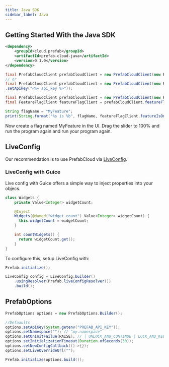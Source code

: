 ```yaml
---
title: Java SDK
sidebar_label: Java
---
```


## Getting Started With the Java SDK

```xml
<dependency>
    <groupId>cloud.prefab</groupId>
    <artifactId>prefab-cloud-java</artifactId>
    <version>0.1.0</version>
</dependency>
```
```java
final PrefabCloudClient prefabCloudClient = new PrefabCloudClient(new PrefabCloudClient.Builder());
// or
final PrefabCloudClient prefabCloudClient = new PrefabCloudClient(new PrefabCloudClient.Builder()
.setApikey("<%= api_key %>"));
```

```java
final PrefabCloudClient prefabCloudClient = new PrefabCloudClient(new PrefabCloudClient.Builder());
final FeatureFlagClient featureFlagClient = prefabCloudClient.featureFlagClient();

String flagName = "MyFeature";
print(String.format("%s is %b", flagName, featureFlagClient.featureIsOn(flagName));
```

Now create a flag named MyFeature in the UI. Drag the slider to 100% and run the program again and run your program again.


## LiveConfig

Our recommendation is to use PrefabCloud via [LiveConfig](https://github.com/HubSpot/live-config).

### LiveConfig with Guice
Live config with Guice offers a simple way to inject properties into your objecs.
```java
class Widgets {
    private Value<Integer> widgetCount;

    @Inject
    Widgets(@Named("widget.count") Value<Integer> widgetCount) {
      this.widgetCount = widgetCount;
    }

    int countWidgets() {
      return widgetCount.get();
    }
}
```

To configure this, setup LiveConfig with:
```java
Prefab.initialize();

LiveConfig config = LiveConfig.builder()
    .usingResolver(Prefab.liveConfigResolver())
    .build();
```


## PrefabOptions

```java
PrefabOptions options = new PrefabOptions.Builder();

//Defaaults
options.setApiKey(System.getenv("PREFAB_API_KEY"));
options.setNamespace(""); // "my.namespace"
options.setOnInitFailue(RAISE); // | UNLOCK_AND_CONTINUE | LOCK_AND_KEEP_TRYING
options.setInitializationTimeout(Duration.ofSeconds(30));
options.setNewConfigCallback(()->{});
options.setLiveOverrideUrl("");

Prefab.initialize(options.build());
```
